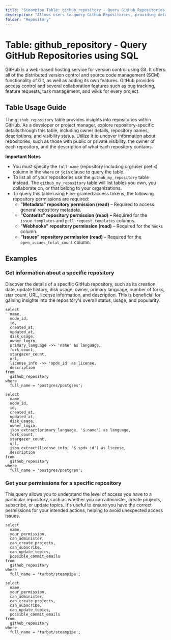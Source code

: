 ```yaml
---
title: "Steampipe Table: github_repository - Query GitHub Repositories using SQL"
description: "Allows users to query GitHub Repositories, providing detailed information about each repository including its owner, name, description, visibility, and more."
folder: "Repository"
---
```


# Table: github_repository - Query GitHub Repositories using SQL

GitHub is a web-based hosting service for version control using Git. It offers all of the distributed version control and source code management (SCM) functionality of Git, as well as adding its own features. GitHub provides access control and several collaboration features such as bug tracking, feature requests, task management, and wikis for every project.

## Table Usage Guide

The `github_repository` table provides insights into repositories within GitHub. As a developer or project manager, explore repository-specific details through this table, including owner details, repository names, descriptions, and visibility status. Utilize it to uncover information about repositories, such as those with public or private visibility, the owner of each repository, and the description of what each repository contains.

**Important Notes**
- You must specify the `full_name` (repository including org/user prefix) column in the `where` or `join` clause to query the table.
- To list all of your repositories use the `github_my_repository` table instead. The `github_my_repository` table will list tables you own, you collaborate on, or that belong to your organizations.
- To query this table using Fine-grained access tokens, the following repository permissions are required:
  - **"Metadata" repository permission (read)** – Required to access general repository metadata.
  - **"Contents" repository permission (read)** – Required for the `issue_templates` and `pull_request_templates` columns.
  - **"Webhooks" repository permission (read)** – Required for the `hooks` column.
  - **"Issues" repository permission (read)** – Required for the `open_issues_total_count` column.


## Examples

### Get information about a specific repository
Discover the details of a specific GitHub repository, such as its creation date, update history, disk usage, owner, primary language, number of forks, star count, URL, license information, and description. This is beneficial for gaining insights into the repository's overall status, usage, and popularity.

```sql+postgres
select
  name,
  node_id,
  id,
  created_at,
  updated_at,
  disk_usage,
  owner_login,
  primary_language ->> 'name' as language,
  fork_count,
  stargazer_count,
  url,
  license_info ->> 'spdx_id' as license,
  description
from
  github_repository
where
  full_name = 'postgres/postgres';
```

```sql+sqlite
select
  name,
  node_id,
  id,
  created_at,
  updated_at,
  disk_usage,
  owner_login,
  json_extract(primary_language, '$.name') as language,
  fork_count,
  stargazer_count,
  url,
  json_extract(license_info, '$.spdx_id') as license,
  description
from
  github_repository
where
  full_name = 'postgres/postgres';
```

### Get your permissions for a specific repository
This query allows you to understand the level of access you have to a particular repository, such as whether you can administer, create projects, subscribe, or update topics. It's useful to ensure you have the correct permissions for your intended actions, helping to avoid unexpected access issues.

```sql+postgres
select
  name,
  your_permission,
  can_administer,
  can_create_projects,
  can_subscribe,
  can_update_topics,
  possible_commit_emails
from
  github_repository
where
  full_name = 'turbot/steampipe';
```

```sql+sqlite
select
  name,
  your_permission,
  can_administer,
  can_create_projects,
  can_subscribe,
  can_update_topics,
  possible_commit_emails
from
  github_repository
where
  full_name = 'turbot/steampipe';
```